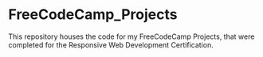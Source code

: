 # FreeCodeCamp_Projects
This repository houses the code for my FreeCodeCamp Projects, that were completed for the Responsive Web Development Certification.
